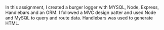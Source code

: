 
In this assignment, I created a burger logger with MYSQL, Node, Express, Handlebars and an ORM.  I followed a MVC design patter and used Node and MySQL to query and route data.  Handlebars was used to generate HTML.
